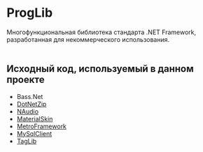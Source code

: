 # ProgLib
Многофункциональная библиотека стандарта .NET Framework, разработанная для некоммерческого использования.
</br>
</br>
## Исходный код, используемый в данном проекте
* Bass.Net
* [DotNetZip](https://github.com/DinoChiesa/DotNetZip)
* [NAudio](https://github.com/naudio/NAudio)
* [MaterialSkin](https://github.com/IgnaceMaes/MaterialSkin)
* [MetroFramework](https://github.com/thielj/MetroFramework)
* [MySqlClient](https://github.com/mysql/mysql-connector-net)
* [TagLib](https://github.com/taglib/taglib)
